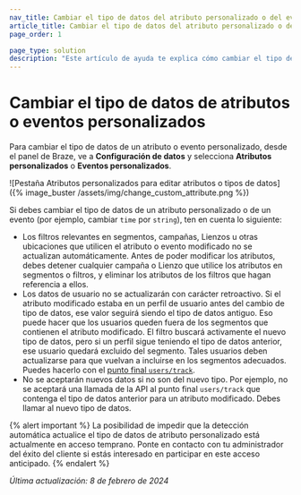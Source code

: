 ```yaml
---
nav_title: Cambiar el tipo de datos del atributo personalizado o del evento
article_title: Cambiar el tipo de datos del atributo personalizado o del evento
page_order: 1

page_type: solution
description: "Este artículo de ayuda te explica cómo cambiar el tipo de datos de un atributo personalizado o de un evento personalizado, y las implicaciones de hacerlo."
---
```


# Cambiar el tipo de datos de atributos o eventos personalizados

Para cambiar el tipo de datos de un atributo o evento personalizado, desde el panel de Braze, ve a **Configuración de datos** y selecciona **Atributos personalizados** o **Eventos personalizados**.

![Pestaña Atributos personalizados para editar atributos o tipos de datos]({% image_buster /assets/img/change_custom_attribute.png %})

Si debes cambiar el tipo de datos de un atributo personalizado o de un evento (por ejemplo, cambiar `time` por `string`), ten en cuenta lo siguiente:

- Los filtros relevantes en segmentos, campañas, Lienzos u otras ubicaciones que utilicen el atributo o evento modificado no se actualizan automáticamente. Antes de poder modificar los atributos, debes detener cualquier campaña o Lienzo que utilice los atributos en segmentos o filtros, y eliminar los atributos de los filtros que hagan referencia a ellos.
- Los datos de usuario no se actualizarán con carácter retroactivo. Si el atributo modificado estaba en un perfil de usuario antes del cambio de tipo de datos, ese valor seguirá siendo el tipo de datos antiguo. Eso puede hacer que los usuarios queden fuera de los segmentos que contienen el atributo modificado. El filtro buscará activamente el nuevo tipo de datos, pero si un perfil sigue teniendo el tipo de datos anterior, ese usuario quedará excluido del segmento. Tales usuarios deben actualizarse para que vuelvan a incluirse en los segmentos adecuados. Puedes hacerlo con el [punto final `users/track`]({{site.baseurl}}/api/endpoints/user_data/post_user_track/).
- No se aceptarán nuevos datos si no son del nuevo tipo. Por ejemplo, no se aceptará una llamada de la API al punto final `users/track` que contenga el tipo de datos anterior para un atributo modificado. Debes llamar al nuevo tipo de datos.

{% alert important %}
La posibilidad de impedir que la detección automática actualice el tipo de datos de atributo personalizado está actualmente en acceso temprano. Ponte en contacto con tu administrador del éxito del cliente si estás interesado en participar en este acceso anticipado.
{% endalert %}

_Última actualización: 8 de febrero de 2024_

